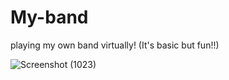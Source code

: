 # My-band
playing my own band virtually! (It's basic but fun!!)

![Screenshot (1023)](https://github.com/user-attachments/assets/2c020a16-5789-4922-97bf-0326b83b9687)
